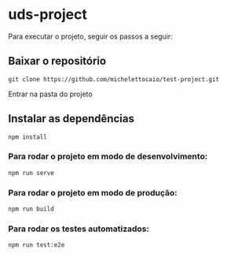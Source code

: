 # uds-project

Para executar o projeto, seguir os passos a seguir: 

## Baixar o repositório
```
git clone https://github.com/michelettocaio/test-project.git
```
Entrar na pasta do projeto
## Instalar as dependências
```
npm install
```

### Para rodar o projeto em modo de desenvolvimento:
```
npm run serve
```

### Para rodar o projeto em modo de produção:
```
npm run build
```

### Para rodar os testes automatizados:
```
npm run test:e2e
```
